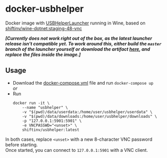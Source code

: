 # docker-usbhelper
Docker image with [USBHelperLauncher](https://github.com/FailedShack/USBHelperLauncher) running in Wine, based on [shiftinv/wine-dotnet:staging-48-vnc](https://github.com/shiftinv/docker-wine#tags)

***[Currently does not work right out of the box, as the latest launcher release isn't compatible yet.
To work around this, either build the `master` branch of the launcher yourself or download the artifact [here](https://github.com/shiftinv/USBHelperLauncher/actions/runs/208772821), and replace the files inside the image.]***

## Usage
- Download the [docker-compose.yml](https://github.com/shiftinv/docker-usbhelper/blob/master/docker-compose.yml) file and run `docker-compose up`  
  _or_
- Run
    ```
    docker run -it \
        --name "usbhelper" \
        -v "$(pwd)/data/userdata:/home/user/usbhelper/userdata" \
        -v "$(pwd)/data/downloads:/home/user/usbhelper/downloads" \
        -p "127.0.0.1:5901:5901" \
        -e VNCPASSWD="<unset>" \
        shiftinv/usbhelper:latest
    ```

In both cases, replace `<unset>` with a new 8-character VNC password before starting.  
Once started, you can connect to `127.0.0.1:5901` with a VNC client.
